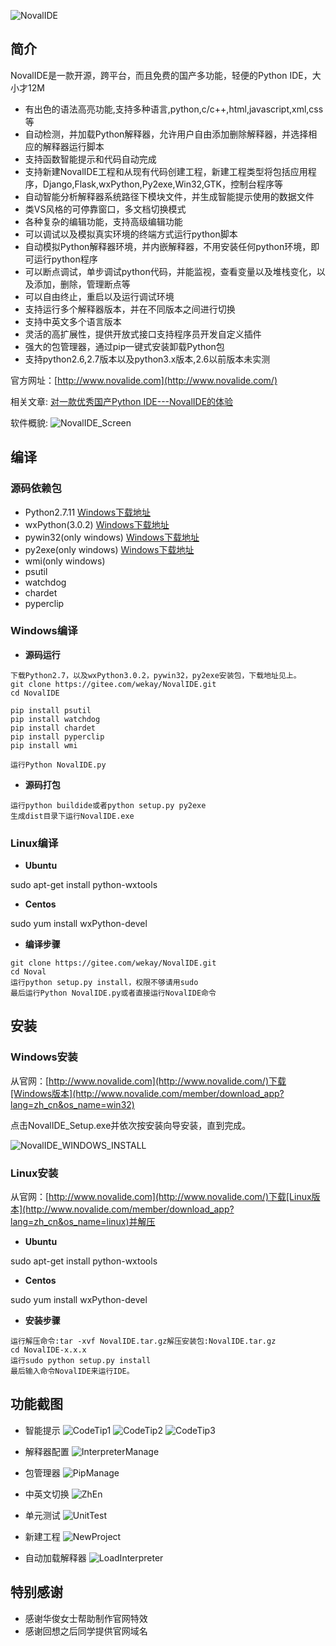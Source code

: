 ![NovalIDE](noval/tool/bmp_source/logo.png)

简介
----------------------------------

NovalIDE是一款开源，跨平台，而且免费的国产多功能，轻便的Python IDE，大小才12M

- 有出色的语法高亮功能,支持多种语言,python,c/c++,html,javascript,xml,css等
- 自动检测，并加载Python解释器，允许用户自由添加删除解释器，并选择相应的解释器运行脚本
- 支持函数智能提示和代码自动完成
- 支持新建NovalIDE工程和从现有代码创建工程，新建工程类型将包括应用程序，Django,Flask,wxPython,Py2exe,Win32,GTK，控制台程序等
- 自动智能分析解释器系统路径下模块文件，并生成智能提示使用的数据文件
- 类VS风格的可停靠窗口，多文档切换模式
- 各种复杂的编辑功能，支持高级编辑功能
- 可以调试以及模拟真实环境的终端方式运行python脚本
- 自动模拟Python解释器环境，并内嵌解释器，不用安装任何python环境，即可运行python程序
- 可以断点调试，单步调试python代码，并能监视，查看变量以及堆栈变化，以及添加，删除，管理断点等
- 可以自由终止，重启以及运行调试环境
- 支持运行多个解释器版本，并在不同版本之间进行切换
- 支持中英文多个语言版本
- 灵活的高扩展性，提供开放式接口支持程序员开发自定义插件
- 强大的包管理器，通过pip一键式安装卸载Python包
- 支持python2.6,2.7版本以及python3.x版本,2.6以前版本未实测

官方网址：[http://www.novalide.com](http://www.novalide.com/)

相关文章: [对一款优秀国产Python IDE---NovalIDE的体验](https://my.oschina.net/u/3728672/blog/1817030)

软件概貌: ![NovalIDE_Screen](noval/tool/bmp_source/images/banner_01.png)

编译
----------------------------------

### 源码依赖包

- Python2.7.11 [Windows下载地址](https://www.python.org/ftp/python/2.7.11/python-2.7.11.msi)
- wxPython(3.0.2) [Windows下载地址](https://jaist.dl.sourceforge.net/project/wxpython/wxPython/3.0.2.0/wxPython3.0-win32-3.0.2.0-py27.exe)
- pywin32(only windows) [Windows下载地址](https://github.com/mhammond/pywin32/releases/download/b223/pywin32-223.win32-py2.7.exe)
- py2exe(only windows) [Windows下载地址](https://jaist.dl.sourceforge.net/project/py2exe/py2exe/0.6.9/py2exe-0.6.9.win64-py2.7.amd64.exe)
- wmi(only windows)
- psutil
- watchdog
- chardet
- pyperclip

### Windows编译

- **源码运行**

```
下载Python2.7，以及wxPython3.0.2，pywin32，py2exe安装包，下载地址见上。
git clone https://gitee.com/wekay/NovalIDE.git
cd NovalIDE

pip install psutil
pip install watchdog
pip install chardet
pip install pyperclip
pip install wmi

运行Python NovalIDE.py
```

- **源码打包**

```
运行python buildide或者python setup.py py2exe
生成dist目录下运行NovalIDE.exe
```

### Linux编译

- **Ubuntu**

sudo apt-get install python-wxtools

- **Centos**

sudo yum install wxPython-devel

- **编译步骤**

```
git clone https://gitee.com/wekay/NovalIDE.git
cd Noval
运行python setup.py install，权限不够请用sudo
最后运行Python NovalIDE.py或者直接运行NovalIDE命令
```

安装
----------------------------------

### Windows安装

从官网：[http://www.novalide.com](http://www.novalide.com/)下载[Windows版本](http://www.novalide.com/member/download_app?lang=zh_cn&os_name=win32)

点击NovalIDE_Setup.exe并依次按安装向导安装，直到完成。

![NovalIDE_WINDOWS_INSTALL](noval/tool/bmp_source/images/windows_insall.png)

### Linux安装
从官网：[http://www.novalide.com](http://www.novalide.com/)下载[Linux版本](http://www.novalide.com/member/download_app?lang=zh_cn&os_name=linux)并解压 

- **Ubuntu**

sudo apt-get install python-wxtools

- **Centos**

sudo yum install wxPython-devel

- **安装步骤**

```
运行解压命令:tar -xvf NovalIDE.tar.gz解压安装包:NovalIDE.tar.gz
cd NovalIDE-x.x.x
运行sudo python setup.py install
最后输入命令NovalIDE来运行IDE。
```

功能截图
----------------------------------

- 智能提示
![CodeTip1](noval/tool/bmp_source/images/banner_02.png)
![CodeTip2](noval/tool/bmp_source/images/banner_03.png)
![CodeTip3](noval/tool/bmp_source/images/banner_04.png)

- 解释器配置
![InterpreterManage](noval/tool/bmp_source/images/banner_06.png)

- 包管理器
![PipManage](noval/tool/bmp_source/images/banner_07.png)

- 中英文切换
![ZhEn](noval/tool/bmp_source/images/zh_en.png)

- 单元测试
![UnitTest](noval/tool/bmp_source/images/banner_08.png)

- 新建工程
![NewProject](noval/tool/bmp_source/images/project.png)

- 自动加载解释器
![LoadInterpreter](noval/tool/bmp_source/images/interpreter.png)

特别感谢
----------------------------------

- 感谢华俊女士帮助制作官网特效
- 感谢回想之后同学提供官网域名
